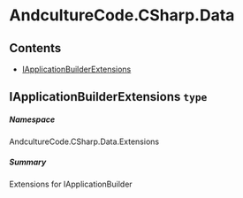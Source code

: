 <a name='assembly'></a>
# AndcultureCode.CSharp.Data

## Contents

- [IApplicationBuilderExtensions](#T-AndcultureCode-CSharp-Data-Extensions-IApplicationBuilderExtensions 'AndcultureCode.CSharp.Data.Extensions.IApplicationBuilderExtensions')

<a name='T-AndcultureCode-CSharp-Data-Extensions-IApplicationBuilderExtensions'></a>
## IApplicationBuilderExtensions `type`

##### Namespace

AndcultureCode.CSharp.Data.Extensions

##### Summary

Extensions for IApplicationBuilder
